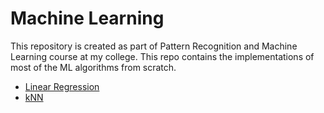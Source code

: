 # Machine Learning

This repository is created as part of Pattern Recognition and Machine Learning course at my college. This repo contains the implementations of most of the ML algorithms from scratch.

* [Linear Regression](https://github.com/Utkarshp1/EE-405-Pattern-Recognition-and-Machine-Learning/tree/master/Linear%20Regression)
* [kNN](https://github.com/Utkarshp1/EE-405-Pattern-Recognition-and-Machine-Learning/tree/master/kNN)
